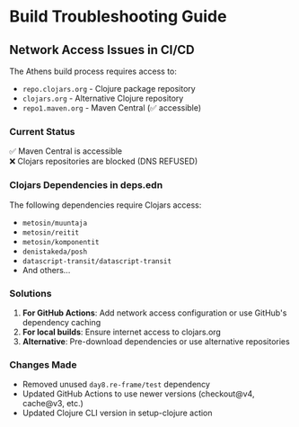 # Build Troubleshooting Guide

## Network Access Issues in CI/CD

The Athens build process requires access to:
- `repo.clojars.org` - Clojure package repository
- `clojars.org` - Alternative Clojure repository
- `repo1.maven.org` - Maven Central (✅ accessible)

### Current Status
✅ Maven Central is accessible  
❌ Clojars repositories are blocked (DNS REFUSED)

### Clojars Dependencies in deps.edn
The following dependencies require Clojars access:
- `metosin/muuntaja`
- `metosin/reitit`
- `metosin/komponentit` 
- `denistakeda/posh`
- `datascript-transit/datascript-transit`
- And others...

### Solutions

1. **For GitHub Actions**: Add network access configuration or use GitHub's dependency caching
2. **For local builds**: Ensure internet access to clojars.org
3. **Alternative**: Pre-download dependencies or use alternative repositories

### Changes Made
- Removed unused `day8.re-frame/test` dependency
- Updated GitHub Actions to use newer versions (checkout@v4, cache@v3, etc.)
- Updated Clojure CLI version in setup-clojure action